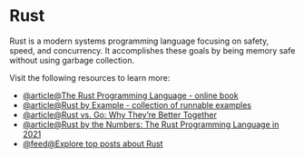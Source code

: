 # Rust

Rust is a modern systems programming language focusing on safety, speed, and concurrency. It accomplishes these goals by being memory safe without using garbage collection.

Visit the following resources to learn more:

- [@article@The Rust Programming Language - online book](https://doc.rust-lang.org/book/)
- [@article@Rust by Example - collection of runnable examples](https://doc.rust-lang.org/stable/rust-by-example/index.html)
- [@article@Rust vs. Go: Why They’re Better Together](https://thenewstack.io/rust-vs-go-why-theyre-better-together/)
- [@article@Rust by the Numbers: The Rust Programming Language in 2021](https://thenewstack.io/rust-by-the-numbers-the-rust-programming-language-in-2021/)
- [@feed@Explore top posts about Rust](https://app.daily.dev/tags/rust?ref=roadmapsh)

